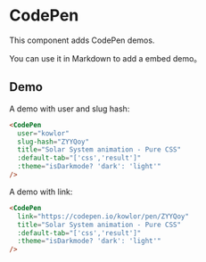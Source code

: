 # CodePen

This component adds CodePen demos.

You can use it in Markdown to add a embed demo。

<!-- more -->

## Demo

A demo with user and slug hash:

<CodePen
  user="kowlor"
  slug-hash="ZYYQoy"
  title="Solar System animation - Pure CSS"
  :default-tab="['css','result']"
  :theme="isDarkmode? 'dark': 'light'"
/>

```md
<CodePen
  user="kowlor"
  slug-hash="ZYYQoy"
  title="Solar System animation - Pure CSS"
  :default-tab="['css','result']"
  :theme="isDarkmode? 'dark': 'light'"
/>
```

A demo with link:

<CodePen
  link="https://codepen.io/kowlor/pen/ZYYQoy"
  title="Solar System animation - Pure CSS"
  :default-tab="['css','result']"
  :theme="isDarkmode? 'dark': 'light'"
/>

```md
<CodePen
  link="https://codepen.io/kowlor/pen/ZYYQoy"
  title="Solar System animation - Pure CSS"
  :default-tab="['css','result']"
  :theme="isDarkmode? 'dark': 'light'"
/>
```

<script setup lang="ts">
import { useDarkMode } from '@vuepress/theme-default/lib/client'

const isDarkmode = useDarkMode();
</script>
